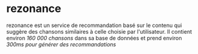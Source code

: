 # rezonance
rezonance est un service de recommandation basé sur le contenu qui suggère des chansons similaires à celle choisie par l'utilisateur. Il contient environ *160 000 chansons* dans sa base de données et prend environ *300ms pour générer des recommandations*
